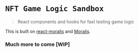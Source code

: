 # `NFT Game Logic Sandbox`

> React components and hooks for fast testing game logic

This is built on [react-moralis](https://github.com/MoralisWeb3/react-moralis) and [Moralis](https://moralis.io?utm_source=ashbeech&utm_medium=readme&utm_campaign=ethereum-boilerplate).

### Much more to come [WIP]
